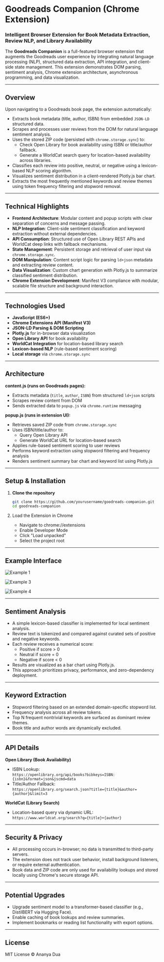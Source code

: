 # Goodreads Companion (Chrome Extension)  
### Intelligent Browser Extension for Book Metadata Extraction, Review NLP, and Library Availability

The **Goodreads Companion** is a full-featured browser extension that augments the Goodreads user experience by integrating natural language processing (NLP), structured data extraction, API integration, and client-side state management. This extension demonstrates DOM parsing, sentiment analysis, Chrome extension architecture, asynchronous programming, and data visualization.

---

## Overview

Upon navigating to a Goodreads book page, the extension automatically:

- Extracts book metadata (title, author, ISBN) from embedded `JSON-LD` structured data.
- Scrapes and processes user reviews from the DOM for natural language sentiment analysis.
- Uses the stored ZIP code (persisted with `chrome.storage.sync`) to:
  - Check Open Library for book availability using ISBN or title/author fallback.
  - Generate a WorldCat search query for location-based availability across libraries.
- Classifies each review into positive, neutral, or negative using a lexicon-based NLP scoring algorithm.
- Visualizes sentiment distribution in a client-rendered Plotly.js bar chart.
- Extracts the most frequently mentioned keywords and review themes using token frequency filtering and stopword removal.

---

## Technical Highlights

- **Frontend Architecture**: Modular content and popup scripts with clear separation of concerns and message passing.
- **NLP Integration**: Client-side sentiment classification and keyword extraction without external dependencies.
- **API Consumption**: Structured use of Open Library REST APIs and WorldCat deep links with fallback mechanisms.
- **State Management**: Persistent storage and retrieval of user input via `chrome.storage.sync`.
- **DOM Manipulation**: Content script logic for parsing `ld+json` metadata and extracting review content.
- **Data Visualization**: Custom chart generation with Plotly.js to summarize classified sentiment distribution.
- **Chrome Extension Development**: Manifest V3 compliance with modular, scalable file structure and background interaction.

---

## Technologies Used

- **JavaScript (ES6+)**
- **Chrome Extensions API (Manifest V3)**
- **JSON-LD Parsing & DOM Scripting**
- **Plotly.js** for in-browser data visualization
- **Open Library API** for book availability
- **WorldCat Integration** for location-based library search
- **Lexicon-based NLP** (rule-based sentiment scoring)
- **Local storage** via `chrome.storage.sync`

---

## Architecture

**content.js (runs on Goodreads pages):**
- Extracts metadata (`title`, `author`, `ISBN`) from structured `ld+json` scripts
- Scrapes review content from DOM
- Sends extracted data to `popup.js` via `chrome.runtime` messaging

**popup.js (runs in extension UI):**
- Retrieves saved ZIP code from `chrome.storage.sync`
- Uses ISBN/title/author to:
  - Query Open Library API
  - Generate WorldCat URL for location-based search
- Applies rule-based sentiment scoring to user reviews
- Performs keyword extraction using stopword filtering and frequency analysis
- Renders sentiment summary bar chart and keyword list using Plotly.js

---

## Setup & Installation
1. **Clone the repository**

   ```bash
   git clone https://github.com/yourusername/goodreads-companion.git
   cd goodreads-companion

2. Load the Extension in Chrome
   - Navigate to chrome://extensions
   - Enable Developer Mode
   - Click "Load unpacked"
   - Select the project root 

---

## Example Interface

![Example 1](img1.png "Initial Page Load. Save location (for next visit) and check availability")

![Example 3](img3.png "Link opens to WorldCat API")

![Example 4](img4.png "NLP + Sentiment Analysis")

---

## Sentiment Analysis

- A simple lexicon-based classifier is implemented for local sentiment analysis.
- Review text is tokenized and compared against curated sets of positive and negative keywords.
- Each review receives a numerical score:
  - Positive if score > 0
  - Neutral if score = 0
  - Negative if score < 0
- Results are visualized as a bar chart using Plotly.js.
- This approach prioritizes privacy, performance, and zero-dependency deployment.

---

## Keyword Extraction

- Stopword filtering based on an extended domain-specific stopword list.
- Frequency analysis across all review tokens.
- Top N frequent nontrivial keywords are surfaced as dominant review themes.
- Book title and author words are dynamically excluded.

---

## API Details

**Open Library (Book Availability)**  
- ISBN Lookup:  
  `https://openlibrary.org/api/books?bibkeys=ISBN:{isbn}&format=json&jscmd=data`  
- Title/Author Fallback:  
  `https://openlibrary.org/search.json?title={title}&author={author}&limit=3`

**WorldCat (Library Search)**  
- Location-based query via dynamic URL:  
  `https://www.worldcat.org/search?q={title}+{author}`

---

## Security & Privacy

- All processing occurs in-browser; no data is transmitted to third-party servers.
- The extension does not track user behavior, install background listeners, or require external authentication.
- Book data and ZIP code are only used for availability lookups and stored locally using Chrome's secure storage API.

---

## Potential Upgrades

- Upgrade sentiment model to a transformer-based classifier (e.g., DistilBERT via Hugging Face).
- Enable caching of book lookups and review summaries.
- Implement bookmarks or reading list functionality with export options.

---

## License

MIT License © Ananya Dua